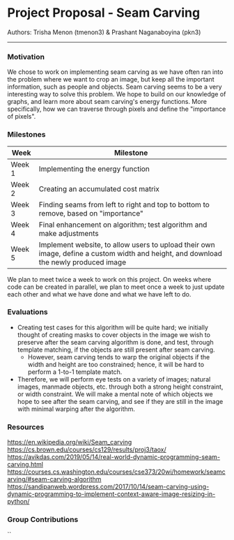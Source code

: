 # Project Proposal - Seam Carving

Authors: Trisha Menon (tmenon3) & Prashant Naganaboyina (pkn3)

---

### Motivation

We chose to work on implementing seam carving as we have often ran into the problem where we want to crop an image, but keep all the important information, such as people and objects. Seam carving seems to be a very interesting way to solve this problem.
We hope to build on our knowledge of graphs, and learn more about seam carving's energy functions. More specifically, how we can traverse through pixels and define the "importance of pixels".

### Milestones

| Week   | Milestone                                                                                                                            |
| ------ | ------------------------------------------------------------------------------------------------------------------------------------ |
| Week 1 | Implementing the energy function                                                                                                     |
| Week 2 | Creating an accumulated cost matrix                                                                                                  |
| Week 3 | Finding seams from left to right and top to bottom to remove, based on "importance"                                                  |
| Week 4 | Final enhancement on algorithm; test algorithm and make adjustments                                                                  |
| Week 5 | Implement website, to allow users to upload their own image, define a custom width and height, and download the newly produced image |

We plan to meet twice a week to work on this project. On weeks where code can be created in parallel, we plan to meet once a week to just update each other and what we have done and what we have left to do.

### Evaluations

- Creating test cases for this algorithm will be quite hard; we initially thought of creating masks to cover objects in the image we wish to preserve after the seam carving algorithm is done, and test, through template matching, if the objects are still present after seam carving.
  - However, seam carving tends to warp the original objects if the width and height are too constrained; hence, it will be hard to perform a 1-to-1 template match.
- Therefore, we will perform eye tests on a variety of images; natural images, manmade objects, etc. through both a strong height constraint, or width constraint. We will make a mental note of which objects we hope to see after the seam carving, and see if they are still in the image with minimal warping after the algorithm.

### Resources

https://en.wikipedia.org/wiki/Seam_carving
https://cs.brown.edu/courses/cs129/results/proj3/taox/
https://avikdas.com/2019/05/14/real-world-dynamic-programming-seam-carving.html
https://courses.cs.washington.edu/courses/cse373/20wi/homework/seamcarving/#seam-carving-algorithm
https://sandipanweb.wordpress.com/2017/10/14/seam-carving-using-dynamic-programming-to-implement-context-aware-image-resizing-in-python/

### Group Contributions
``